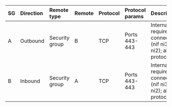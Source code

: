  | SG | Direction | Remote type | Remote | Protocol | Protocol params | Description | 
 |  :---  |  :---  |  :---  |  :---  |  :---  |  :---  |  :---  | 
 | A | Outbound | Security group | B | TCP | Ports 443-443 | Internal. required-connections[0]: (nif ni3b)->(nif ni2); allowed-protocols[0] | 
 | B | Inbound | Security group | A | TCP | Ports 443-443 | Internal. required-connections[0]: (nif ni3b)->(nif ni2); allowed-protocols[0] | 
